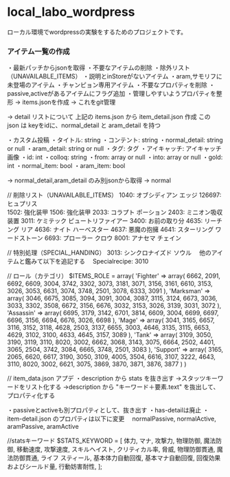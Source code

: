 # local_labo_wordpress
ローカル環境でwordpressの実験をするためのプロジェクトです。


### アイテム一覧の作成

・最新パッチからjsonを取得
 ・不要なアイテムの削除
   ・除外リスト（UNAVAILABLE_ITEMS）
   ・説明とinStoreがないアイテム
   ・aram,サモリフに未登場のアイテム
   ・チャンピョン専用アイテム
 ・不要なプロパティを削除
 ・passive,activeがあるアイテムにフラグ追加
 ・管理しやすいようプロパティを整形
   → items.jsonを作成
   → これをgit管理

→ detail リストについて
上記の items.json から item_detail.json 作成
この json は
keyをidに、normal_detail と aram_detail を持つ

・カスタム投稿
 ・タイトル: string
 ・コンテント: string
 ・normal_detail: string or null
 ・aram_detail: string or null
 ・タグ: タグ
 ・アイキャッチ: アイキャッチ画像
 ・id: int
 ・colloq: string
 ・from: array<int> or null
 ・into: array<int> or null
 ・gold: int
 ・normal_item: bool
 ・aram_item: bool

→ normal_detail,aram_detail のみ別jsonから取得
→ normal


// 削除リスト（UNAVAILABLE_ITEMS）
1040: オブシディアン エッジ
126697: ヒュプリス<br>
1502: 強化装甲
1506: 強化装甲
2033: コラプト ポーション
2403: ミニオン吸収装置
3011: ケミテック ピュートリファイアー
3400: お前の取り分
4635: リーチング リア
4636: ナイト ハーベスター
4637: 悪魔の抱擁
4641: スターリング ワードストーン
6693: プローラー クロウ
8001: アナセマ チェイン

// 特別処理（SPECIAL_HANDING）
3013: シンクロナイズド ソウル
　他のアイテムと鑑みて以下を追記する
　Specialrecipe: 3010

// ロール（カテゴリ）
$ITEMS_ROLE = array(
    'Fighter' => array(
        6662, 2091, 6692, 6609, 3004, 3742, 3302, 3073, 3181, 3071, 3156, 3161, 6610, 3153, 3026, 3053, 6631, 3074, 3748, 2501, 3078, 6333, 3091
    ),
    'Marksman' => array(
        3046, 6675, 3085, 3094, 3091, 3004, 3087, 3115, 3124, 6673, 3036, 3033, 3302, 3508, 6672, 3156, 6676, 3032, 3153, 3026, 3139, 3031, 3072
    ),
    'Assassin' => array(
        6695, 3179, 3142, 6701, 3814, 6609, 3004, 6699, 6697, 6696, 3156, 6694, 6676, 3026, 6698
    ),
    'Mage' => array(
        3041, 3165, 6657, 3116, 3152, 3118, 4628, 2503, 3137, 6655, 3003, 4646, 3135, 3115, 6653, 4629, 3102, 3100, 4633, 4645, 3157, 3089
    ),
    'Tank' => array(
        3109, 3050, 3190, 3119, 3110, 8020, 3002, 6662, 3068, 3143, 3075, 6664, 2502, 4401, 3065, 2504, 3742, 3084, 6665, 3748, 2501, 3083
    ),
    'Support' => array(
        3165, 2065, 6620, 6617, 3190, 3050, 3109, 4005, 3504, 6616, 3107, 3222, 4643, 3110, 8020, 3002, 6621, 3075, 3869, 3870, 3871, 3876, 3877
    )
)


// item_data.json アプデ
・description から stats を抜き出す
  →スタッツキーワードをリスト化する
  →description から "キーワード＋<attention>要素.text" を抜出して、プロパティ化する

・passiveとactiveも別プロパティとして、抜き出す
・has-detailは廃止
・item-detail.json のプロパティは以下に変更
　normalPassive, normalActive, aramPassive, aramActive


//statsキーワード
$STATS_KEYWORD = [
    体力,
    マナ,
    攻撃力,
    物理防御,
    魔法防御,
    移動速度,
    攻撃速度,
    スキルヘイスト,
    クリティカル率,
    脅威,
    物理防御貫通,
    魔法防御貫通,
    ライフ スティール,
    基本体力自動回復,
    基本マナ自動回復,
    回復効果およびシールド量,
    行動妨害耐性,
];
